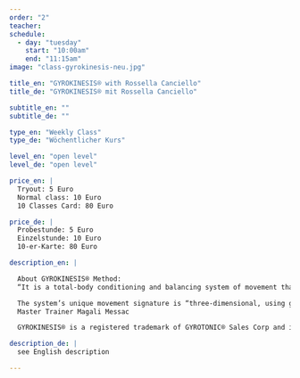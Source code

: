 ```yaml
---
order: "2"
teacher: 
schedule:
  - day: "tuesday"
    start: "10:00am"
    end: "11:15am"
image: "class-gyrokinesis-neu.jpg"

title_en: "GYROKINESIS® with Rossella Canciello"
title_de: "GYROKINESIS® mit Rossella Canciello"

subtitle_en: ""
subtitle_de: ""

type_en: "Weekly Class"
type_de: "Wöchentlicher Kurs"

level_en: "open level"
level_de: "open level"

price_en: |
  Tryout: 5 Euro  
  Normal class: 10 Euro  
  10 Classes Card: 80 Euro 

price_de: |
  Probestunde: 5 Euro  
  Einzelstunde: 10 Euro  
  10-er-Karte: 80 Euro 

description_en: |

  About GYROKINESIS® Method:  
  “It is a total-body conditioning and balancing system of movement that encourages the spine and joints to stay open and strong. The work stimulates the anatomy’s major organ systems and incorporates special breathing techniques, particular to each group of exercises within the methodology. Fluidity of motion while performing the moves is also a key premise.  

  The system’s unique movement signature is “three-dimensional, using gentle repetitive circling, spiraling and undulating exercises in a set rhythm. Most importantly, an energetic polarity is encouraged by simultaneously reaching in opposite directions, creating both internal balance and support. Through the constant ebb-and-flow and push-and-pull movements, connective tissues are prompted to maintain their suppleness.”  
  Master Trainer Magali Messac  

  GYROKINESIS® is a registered trademark of GYROTONIC® Sales Corp and is used with their permission.  

description_de: |
  see English description  

---
```

